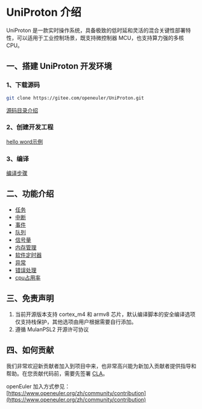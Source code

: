 # UniProton 介绍

UniProton 是一款实时操作系统，具备极致的低时延和灵活的混合关键性部署特性，可以适用于工业控制场景，既支持微控制器 MCU，也支持算力强的多核 CPU。

一、搭建 UniProton 开发环境
----------
### 1、下载源码
```bash
git clone https://gitee.com/openeuler/UniProton.git
```

[源码目录介绍](./doc/design/architecture_design.md)

### 2、创建开发工程

[hello word示例](./doc/getting_started.md)

### 3、编译

[编译步骤](./doc/UniProton_build.md)

二、功能介绍
----------

- [任务](./doc/design/task.md)
- [中断](./doc/design/hwi.md)
- [事件](./doc/design/event.md)
- [队列](./doc/design/queue.md)
- [信号量](./doc/design/sem.md)
- [内存管理](./doc/design/mem.md)
- [软件定时器](./doc/design/timer.md)
- [异常](./doc/design/exc.md)
- [错误处理](./doc/design/err.md)
- [cpu占用率](./doc/design/cpup.md)

三、免责声明
----------
1. 当前开源版本支持 cortex_m4 和 armv8 芯片，默认编译脚本的安全编译选项仅支持栈保护，其他选项由用户根据需要自行添加。
2. 遵循 MulanPSL2 开源许可协议

四、如何贡献
----------
我们非常欢迎新贡献者加入到项目中来，也非常高兴能为新加入贡献者提供指导和帮助。在您贡献代码前，需要先签署 [CLA](https://clasign.osinfra.cn/sign/Z2l0ZWUlMkZvcGVuZXVsZXI=)。

openEuler 加入方式参见：[https://www.openeuler.org/zh/community/contribution](https://www.openeuler.org/zh/community/contribution)
